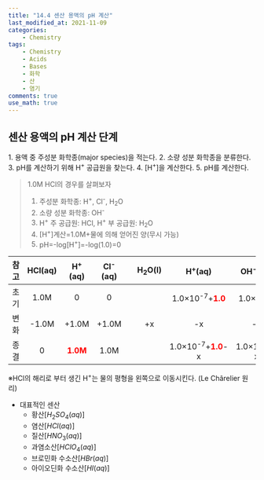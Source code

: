 ```yaml
---
title: "14.4 센산 용액의 pH 계산"
last_modified_at: 2021-11-09
categories:
    - Chemistry
tags:
    - Chemistry
    - Acids
    - Bases
    - 화학
    - 산
    - 염기
comments: true
use_math: true
---
```


<h2>센산 용액의 pH 계산 단계</h2>
1. 용액 중 주성분 화학종(major species)을 적는다.
2. 소량 성분 화학종을 분류한다.
3. pH를 계산하기 위해 H<sup>+</sup> 공급원을 찾는다.
4. [H<sup>+</sup>]을 계산한다.
5. pH를 계산한다.

> 1.0M HCl의 경우를 살펴보자
> 1. 주성분 화학종: H<sup>+</sup>, Cl<sup>-</sup>, H<sub>2</sub>O
> 2. 소량 성분 화학종: OH<sup>-</sup>
> 3. H<sup>+</sup> 주 공급원: HCl, H<sup>+</sup> 부 공급원: H<sub>2</sub>O
> 4. [H<sup>+</sup>]계산=1.0M+물에 의해 얻어진 양(무시 가능)
> 5. pH=-log[H<sup>+</sup>]=-log(1.0)=0

|참고|HCl(aq)|H<sup>+</sup>(aq)|Cl<sup>-</sup>(aq)||H<sub>2</sub>O(l)|H<sup>+</sup>(aq)|OH<sup>-</sup>(aq)|
|---|:---:|:---:|:---:|---|:---:|:---:|:---:|
|초기|1.0M|0|0|||1.0×10<sup>-7</sup>+<span style="color:red">**1.0**</span>|1.0×10<sup>-7</sup>|
|변화|-1.0M|+1.0M|+1.0M||+x|-x|-x|
|종결|0|<span style="color:red">**1.0M**</span>|1.0M|||1.0×10<sup>-7</sup>+<span style="color:red">**1.0**</span>-x|1.0×10<sup>-7</sup>-x|

※HCl의 해리로 부터 생긴 H<sup>+</sup>는 물의 평형을 왼쪽으로 이동시킨다. (Le Chârelier 원리)

- 대표적인 센산
    - 황산[$H_2SO_4(aq)$]
    - 염산[$HCl(aq)$]
    - 질산[$HNO_3(aq)$]
    - 과염소산[$HClO_4(aq)$]
    - 브로민화 수소산[$HBr(aq)$]
    - 아이오딘화 수소산[$HI(aq)$]
